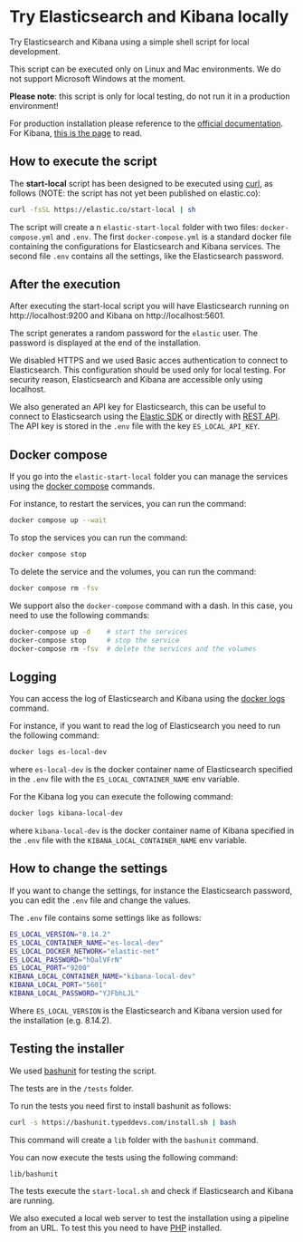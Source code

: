 # Try Elasticsearch and Kibana locally

Try Elasticsearch and Kibana using a simple shell script for local
development.

This script can be executed only on Linux and Mac environments.
We do not support Microsoft Windows at the moment.

**Please note**: this script is only for local testing, do not
run it in a production environment!

For production installation please reference to the [official documentation](https://www.elastic.co/downloads/elasticsearch).
For Kibana, [this is the page](https://www.elastic.co/downloads/kibana) to read.

## How to execute the script

The **start-local** script has been designed to be executed using [curl](https://curl.se/),
as follows (NOTE: the script has not yet been published on elastic.co):

```bash
curl -fsSL https://elastic.co/start-local | sh
```

The script will create a n `elastic-start-local` folder with two files:
`docker-compose.yml` and `.env`. The first `docker-compose.yml` is a standard
docker file containing the configurations for Elasticsearch and Kibana services.
The second file `.env` contains all the settings, like the Elasticsearch password.

## After the execution

After executing the start-local script you will have Elasticsearch
running on http://localhost:9200 and Kibana on http://localhost:5601.

The script generates a random password for the `elastic` user. The password
is displayed at the end of the installation.

We disabled HTTPS and we used Basic acces authentication to connect to Elasticsearch.
This configuration should be used only for local testing.
For security reason, Elasticsearch and Kibana are accessible only using localhost.

We also generated an API key for Elasticsearch, this can be useful to connect
to Elasticsearch using the [Elastic SDK](https://www.elastic.co/guide/en/elasticsearch/client)
or directly with [REST API](https://www.elastic.co/guide/en/elasticsearch/reference/current/rest-apis.html). 
The API key is stored in the `.env` file with the key `ES_LOCAL_API_KEY`.

## Docker compose

If you go into the `elastic-start-local` folder you can manage the services
using the [docker compose](https://docs.docker.com/reference/cli/docker/compose/) commands.

For instance, to restart the services, you can run the command:

```bash
docker compose up --wait
```
To stop the services you can run the command:

```bash
docker compose stop
```

To delete the service and the volumes, you can run the command:

```bash
docker compose rm -fsv
```

We support also the `docker-compose` command with a dash. In this case,
you need to use the following commands:


```bash
docker-compose up -d    # start the services
docker-compose stop     # stop the service
docker-compose rm -fsv  # delete the services and the volumes
```

## Logging

You can access the log of Elasticsearch and Kibana using the [docker logs](https://docs.docker.com/reference/cli/docker/container/logs/) command.

For instance, if you want to read the log of Elasticsearch you need to
run the following command:

```bash
docker logs es-local-dev
```

where `es-local-dev` is the docker container name of Elasticsearch
specified in the `.env` file with the `ES_LOCAL_CONTAINER_NAME` env variable.

For the Kibana log you can execute the following command:

```bash
docker logs kibana-local-dev
```

where `kibana-local-dev` is the docker container name of Kibana
specified in the `.env` file with the `KIBANA_LOCAL_CONTAINER_NAME` env
variable.

## How to change the settings

If you want to change the settings, for instance the Elasticsearch password,
you can edit the `.env` file and change the values.

The `.env` file contains some settings like as follows:

```bash
ES_LOCAL_VERSION="8.14.2"
ES_LOCAL_CONTAINER_NAME="es-local-dev"
ES_LOCAL_DOCKER_NETWORK="elastic-net"
ES_LOCAL_PASSWORD="hOalVFrN"
ES_LOCAL_PORT="9200"
KIBANA_LOCAL_CONTAINER_NAME="kibana-local-dev"
KIBANA_LOCAL_PORT="5601"
KIBANA_LOCAL_PASSWORD="YJFbhLJL"
```

Where `ES_LOCAL_VERSION` is the Elasticsearch and Kibana version used
for the installation (e.g. 8.14.2).

## Testing the installer

We used [bashunit](https://bashunit.typeddevs.com/) for testing the
script.

The tests are in the `/tests` folder.

To run the tests you need first to install bashunit as follows:

```bash
curl -s https://bashunit.typeddevs.com/install.sh | bash
```

This command will create a `lib` folder with the `bashunit`
command. 

You can now execute the tests using the following command:

```bash
lib/bashunit
```

The tests execute the `start-local.sh` and check if Elasticsearch
and Kibana are running. 

We also executed a local web server to test the installation
using a pipeline from an URL. To test this you need to have [PHP](https://www.php.net/)
installed.
